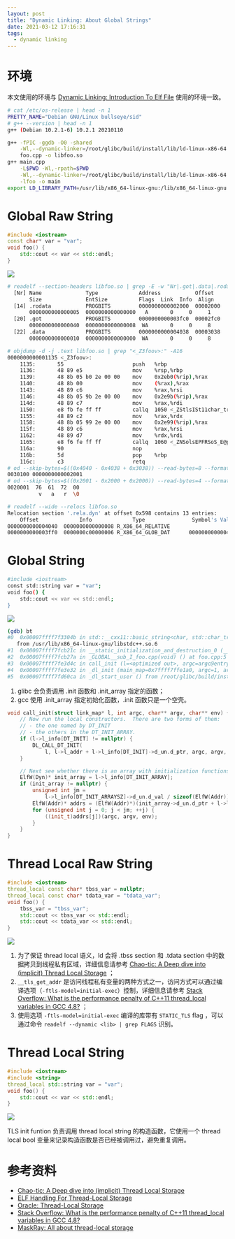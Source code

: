 ```yaml
---
layout: post
title: "Dynamic Linking: About Global Strings"
date: 2021-03-12 17:16:31
tags:
  - dynamic linking
---
```


# 环境

本文使用的环境与 [Dynamic Linking: Introduction To Elf File](https://clcanny.github.io/2020/11/24/dynamic-linking-introduction-to-elf-file/) 使用的环境一致。

```bash
# cat /etc/os-release | head -n 1
PRETTY_NAME="Debian GNU/Linux bullseye/sid"
# g++ --version | head -n 1
g++ (Debian 10.2.1-6) 10.2.1 20210110
```

```bash
g++ -fPIC -ggdb -O0 -shared                                                 \
    -Wl,--dynamic-linker=/root/glibc/build/install/lib/ld-linux-x86-64.so.2 \
    foo.cpp -o libfoo.so
g++ main.cpp                                                                \
    -L$PWD -Wl,-rpath=$PWD                                                  \
    -Wl,--dynamic-linker=/root/glibc/build/install/lib/ld-linux-x86-64.so.2 \
    -lfoo -o main
export LD_LIBRARY_PATH=/usr/lib/x86_64-linux-gnu:/lib/x86_64-linux-gnu
```

# Global Raw String

```cpp
#include <iostream>
const char* var = "var";
void foo() {
    std::cout << var << std::endl;
}
```

![](http://junbin-hexo-img.oss-cn-beijing.aliyuncs.com/dynamic-linking-about-global-strings/global-raw-string.png)

```bash
# readelf --section-headers libfoo.so | grep -E -w "Nr|.got|.data|.rodata" -A1 | grep -v "\-\-"
  [Nr] Name              Type             Address           Offset
       Size              EntSize          Flags  Link  Info  Align
  [14] .rodata           PROGBITS         0000000000002000  00002000
       0000000000000005  0000000000000000   A       0     0     1
  [20] .got              PROGBITS         0000000000003fc0  00002fc0
       0000000000000040  0000000000000008  WA       0     0     8
  [22] .data             PROGBITS         0000000000004038  00003038
       0000000000000010  0000000000000000  WA       0     0     8
```

```bash
# objdump -d -j .text libfoo.so | grep "<_Z3foov>:" -A16
0000000000001135 <_Z3foov>:
    1135:       55                      push   %rbp
    1136:       48 89 e5                mov    %rsp,%rbp
    1139:       48 8b 05 b0 2e 00 00    mov    0x2eb0(%rip),%rax        # 3ff0 <var@@Base-0x50>
    1140:       48 8b 00                mov    (%rax),%rax
    1143:       48 89 c6                mov    %rax,%rsi
    1146:       48 8b 05 9b 2e 00 00    mov    0x2e9b(%rip),%rax        # 3fe8 <_ZSt4cout@GLIBCXX_3.4>
    114d:       48 89 c7                mov    %rax,%rdi
    1150:       e8 fb fe ff ff          callq  1050 <_ZStlsISt11char_traitsIcEERSt13basic_ostreamIcT_ES5_PKc@plt>
    1155:       48 89 c2                mov    %rax,%rdx
    1158:       48 8b 05 99 2e 00 00    mov    0x2e99(%rip),%rax        # 3ff8 <_ZSt4endlIcSt11char_traitsIcEERSt13basic_ostreamIT_T0_ES6_@GLIBCXX_3.4>
    115f:       48 89 c6                mov    %rax,%rsi
    1162:       48 89 d7                mov    %rdx,%rdi
    1165:       e8 f6 fe ff ff          callq  1060 <_ZNSolsEPFRSoS_E@plt>
    116a:       90                      nop
    116b:       5d                      pop    %rbp
    116c:       c3                      retq
# od --skip-bytes=$((0x4040 - 0x4038 + 0x3038)) --read-bytes=8 --format=xL libfoo.so
0030100 0000000000002001
# od --skip-bytes=$((0x2001 - 0x2000 + 0x2000)) --read-bytes=4 --format=xC -c libfoo.so
0020001  76  61  72  00
          v   a   r  \0
```

```bash
# readelf --wide --relocs libfoo.so
Relocation section '.rela.dyn' at offset 0x598 contains 13 entries:
    Offset             Info             Type               Symbol's Value  Symbol's Name + Addend
0000000000004040  0000000000000008 R_X86_64_RELATIVE                         2001
0000000000003ff0  0000000c00000006 R_X86_64_GLOB_DAT      0000000000004040 var + 0
```

# Global String

```bash
#include <iostream>
const std::string var = "var";
void foo() {
    std::cout << var << std::endl;
}
```

![](http://junbin-hexo-img.oss-cn-beijing.aliyuncs.com/dynamic-linking-about-global-strings/global-string.png)

```bash
(gdb) bt
#0  0x00007ffff7f3304b in std::__cxx11::basic_string<char, std::char_traits<char>, std::allocator<char> >::basic_string(char const*, std::allocator<char> const&) ()
   from /usr/lib/x86_64-linux-gnu/libstdc++.so.6
#1  0x00007ffff7fcb21c in __static_initialization_and_destruction_0 (__initialize_p=1, __priority=65535) at foo.cpp:2
#2  0x00007ffff7fcb27a in _GLOBAL__sub_I_foo.cpp(void) () at foo.cpp:5
#3  0x00007ffff7fe3d4c in call_init (l=<optimized out>, argc=argc@entry=1, argv=argv@entry=0x7fffffffece8, env=env@entry=0x7fffffffecf8) at dl-init.c:72
#4  0x00007ffff7fe3e32 in _dl_init (main_map=0x7ffff7ffe1a0, argc=1, argv=0x7fffffffece8, env=0x7fffffffecf8) at dl-init.c:119
#5  0x00007ffff7fd60ca in _dl_start_user () from /root/glibc/build/install/lib/ld-linux-x86-64.so.2
```

1. glibc 会负责调用 \.init 函数和 \.init\_array 指定的函数；
2. gcc 使用 \.init\_array 指定初始化函数，\.init 函数只是一个空壳。

```cpp
void call_init(struct link_map* l, int argc, char** argv, char** env) {
    // Now run the local constructors.  There are two forms of them:
    // - the one named by DT_INIT
    // - the others in the DT_INIT_ARRAY.
    if (l->l_info[DT_INIT] != nullptr) {
        DL_CALL_DT_INIT(
            l, l->l_addr + l->l_info[DT_INIT]->d_un.d_ptr, argc, argv, env);
    }

    // Next see whether there is an array with initialization functions.
    ElfW(Dyn)* init_array = l->l_info[DT_INIT_ARRAY];
    if (init_array != nullptr) {
        unsigned int jm =
            l->l_info[DT_INIT_ARRAYSZ]->d_un.d_val / sizeof(ElfW(Addr));
        ElfW(Addr)* addrs = (ElfW(Addr)*)(init_array->d_un.d_ptr + l->l_addr);
        for (unsigned int j = 0; j < jm; ++j) {
            ((init_t)addrs[j])(argc, argv, env);
        }
    }
}
```

# Thread Local Raw String

```cpp
#include <iostream>
thread_local const char* tbss_var = nullptr;
thread_local const char* tdata_var = "tdata_var";
void foo() {
    tbss_var = "tbss_var";
    std::cout << tbss_var << std::endl;
    std::cout << tdata_var << std::endl;
}
```

![](http://junbin-hexo-img.oss-cn-beijing.aliyuncs.com/dynamic-linking-about-global-strings/thread-local-raw-string.png)

1. 为了保证 thread local 语义，ld 会将 \.tbss section 和 \.tdata section 中的数据拷贝到线程私有区域，详细信息请参考 [Chao-tic: A Deep dive into (implicit) Thread Local Storage](https://chao-tic.github.io/blog/2018/12/25/tls) ；
2. `__tls_get_addr` 是访问线程私有变量的两种方式之一，访问方式可以通过编译选项（`-ftls-model=initial-exec`）控制，详细信息请参考 [Stack Overflow: What is the performance penalty of C++11 thread\_local variables in GCC 4.8?](https://stackoverflow.com/questions/13106049/what-is-the-performance-penalty-of-c11-thread-local-variables-in-gcc-4-8) ；
3. 使用选项 `-ftls-model=initial-exec` 编译的库带有 `STATIC_TLS` flag ，可以通过命令 `readelf --dynamic <lib> | grep FLAGS` 识别。

# Thread Local String

```cpp
#include <iostream>
#include <string>
thread_local std::string var = "var";
void foo() {
    std::cout << var << std::endl;
}
```

![](http://junbin-hexo-img.oss-cn-beijing.aliyuncs.com/dynamic-linking-about-global-strings/thread-local-string.png)

TLS init funtion 负责调用 thread local string 的构造函数，它使用一个 thread local bool 变量来记录构造函数是否已经被调用过，避免重复调用。

# 参考资料

+ [Chao-tic: A Deep dive into (implicit) Thread Local Storage](https://chao-tic.github.io/blog/2018/12/25/tls)
+ [ELF Handling For Thread-Local Storage](https://uclibc.org/docs/tls.pdf)
+ [Oracle: Thread-Local Storage](https://docs.oracle.com/cd/E19683-01/817-3677/chapter8-1/index.html)
+ [Stack Overflow: What is the performance penalty of C++11 thread\_local variables in GCC 4.8?](https://stackoverflow.com/questions/13106049/what-is-the-performance-penalty-of-c11-thread-local-variables-in-gcc-4-8)
+ [MaskRay: All about thread-local storage](https://maskray.me/blog/2021-02-14-all-about-thread-local-storage)
